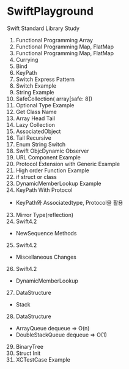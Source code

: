 # SwiftPlayground
Swift Standard Library Study

1. Functional Programming Array
2. Functional Programming Map, FlatMap
3. Functional Programming Map, FlatMap
4. Currying
5. Bind
6. KeyPath
7. Switch Express Pattern
8. Switch Example
9. String Example
10. SafeCollection( array[safe: 8])
11. Optional Type Example
12. Get Class Name
13. Array Head Tail
14. Lazy Collection
15. AssociatedObject
16. Tail Recursive
17. Enum String Switch
18. Swift ObjcDynamic Observer
19. URL Component Example
20. Protocol Extension with Generic Example
21. High order Function Example
22. if struct or class
21. DynamicMemberLookup Example
22. KeyPath With Protocol
- KeyPath와 Associatedtype, Protocol을 활용
23. Mirror Type(reflection)
24. Swift4.2
- NewSequence Methods
25. Swift4.2
- Miscellaneous Changes
26. Swift4.2
- DynamicMemberLookup
27. DataStructure
 - Stack
28. DataStructure
- ArrayQueue dequeue => O(n)
- DoubleStackQueue dequeue => O(1)
29. BinaryTree
30. Struct Init
31. XCTestCase Example
